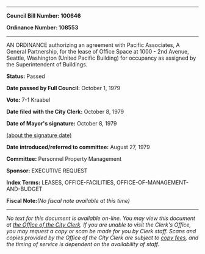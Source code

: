

********

**Council Bill Number: 100646**
   
**Ordinance Number: 108553**
********

 AN ORDINANCE authorizing an agreement with Pacific Associates, A General Partnership, for the lease of Office Space at 1000 - 2nd Avenue, Seattle, Washington (United Pacific Building) for occupancy as assigned by the Superintendent of Buildings.

**Status:** Passed
   
**Date passed by Full Council:** October 1, 1979
   
**Vote:** 7-1 Kraabel
   
**Date filed with the City Clerk:** October 8, 1979
   
**Date of Mayor's signature:** October 8, 1979
   
[(about the signature date)](/~public/approvaldate.htm)
   
   
   
**Date introduced/referred to committee:** August 27, 1979
   
**Committee:** Personnel Property Management
   
**Sponsor:** EXECUTIVE REQUEST
   
   
**Index Terms:** LEASES, OFFICE-FACILITIES, OFFICE-OF-MANAGEMENT-AND-BUDGET

**Fiscal Note:**_(No fiscal note available at this time)_
********

_No text for this document is available on-line. You may view this document at [the Office of the City Clerk](http://www.seattle.gov/leg/clerk/contactUs.htm). If you are unable to visit the Clerk's Office, you may request a copy or scan be made for you by Clerk staff. Scans and copies provided by the Office of the City Clerk are subject to [copy fees](http://clerk.seattle.gov/~public/clerkfees.htm), and the timing of service is dependent on the availability of staff._

